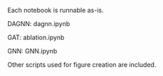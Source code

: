 Each notebook is runnable as-is.

DAGNN: dagnn.ipynb

GAT: ablation.ipynb

GNN: GNN.ipynb


Other scripts used for figure creation are included.
